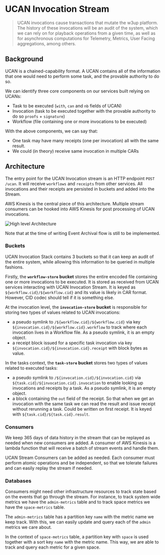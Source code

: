 # UCAN Invocation Stream

> UCAN invocations cause transactions that mutate the w3up platform. The history of these invocations will be an audit of the system, which we can rely on for playback operations from a given time, as well as for asynchronous computations for Telemetry, Metrics, User Facing aggregations, among others.

## Background

UCAN is a chained-capability format. A UCAN contains all of the information that one would need to perform some task, and the provable authority to do so. 

We can identify three core components on our services built relying on UCANs:
- Task to be executed (`with`, `can` and `nb` fields of UCAN)
- Invocation (task to be executed together with the provable authority to do so `proofs` + `signature`)
- Workflow (file containing one or more invocations to be executed)

With the above components, we can say that:
- One task may have many receipts (one per invocation) all with the same result.
- We could (in theory) receive same invocation in multiple CARs

## Architecture

The entry point for the UCAN Invocation stream is an HTTP endpoint `POST /ucan`. It will receive `workflows` and `receipts` from other services. All invocations and their receipts are persisted in buckets and added into the Stream.

AWS Kinesis is the central piece of this architecture. Multiple stream consumers can be hooked into AWS Kinesis for post processing of UCAN invocations.

![High level Architecture](https://bafybeifub7gefocq2yqw4dbvpbon2aduw6sq4aqfaergaennhgts4d3hpa.ipfs.w3s.link/ucan-log-stream-v2.jpg)

Note that at the time of writing Event Archival flow is still to be implemented.

### Buckets

UCAN Invocation Stack contains 3 buckets so that it can keep an audit of the entire system, while allowing this information to be queried in multiple fashions.

Firstly, the **`workflow-store` bucket** stores the entire encoded file containing one or more invocations to be executed. It is stored as received from UCAN services interacting with UCAN Invocation Stream. It is keyed as `${workflow.cid}/${workflow.cid}` and its value is likely in CAR format. However, CID codec should tell if it is something else.

At the invocation level, the **`invocation-store` bucket** is responsible for storing two types of values related to UCAN invocations:
- a pseudo symlink to `/${workflow.cid}/${workflow.cid}` via key `${invocation.cid}/${workflow.cid}.workflow` to track where each invocation lives in a Workflow file. As a pseudo symlink, it is an empty object.
- a receipt block issued for a specific task invocation via key `${invocation.cid}/${invocation.cid}.receipt` with block bytes as value.

In the tasks context, the **`task-store` bucket** stores two types of values related to executed tasks:
- a pseudo symlink to `/${invocation.cid}/${invocation.cid}` via `${task.cid}/${invocation.cid}.invocation` to enable looking up invocations and receipts by a task. As a pseudo symlink, it is an empty object.
- a block containing the `out` field of the receipt. So that when we get an invocation with the same task we can read the result and issue receipt without rerunning a task. Could be written on first receipt. It is keyed with `${task.cid}/${task.cid}.result`.

### Consumers

We keep 365 days of data history in the stream that can be replayed as needed when new consumers are added. A consumer of AWS Kinesis is a lambda function that will receive a batch of stream events and handle them.

UCAN Stream Consumers can be added as needed. Each consumer must perform atomic operations and be independent, so that we tolerate failures and can easily replay the stream if needed.

### Databases

Consumers might need other infrastructure resources to track state based on the events that go through the stream. For instance, to track system wide metrics we have the `admin-metrics` table and to track space metrics we have the `space-metrics` table.

The `admin-metrics` table has a partition key `name` with the metric name we keep track. With this, we can easily update and query each of the `admin` metrics we care about.

In the context of `space-metrics` table, a partition key with `space` is used together with a sort key `name` with the metric name. This way, we are able to track and query each metric for a given space.
